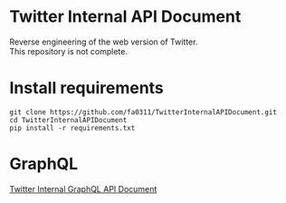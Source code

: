 # Twitter Internal API Document

Reverse engineering of the web version of Twitter.<br>
This repository is not complete.

# Install requirements

```
git clone https://github.com/fa0311/TwitterInternalAPIDocument.git
cd TwitterInternalAPIDocument
pip install -r requirements.txt
```

# GraphQL

[Twitter Internal GraphQL API Document](./docs/markdown/GraphQL.md)
